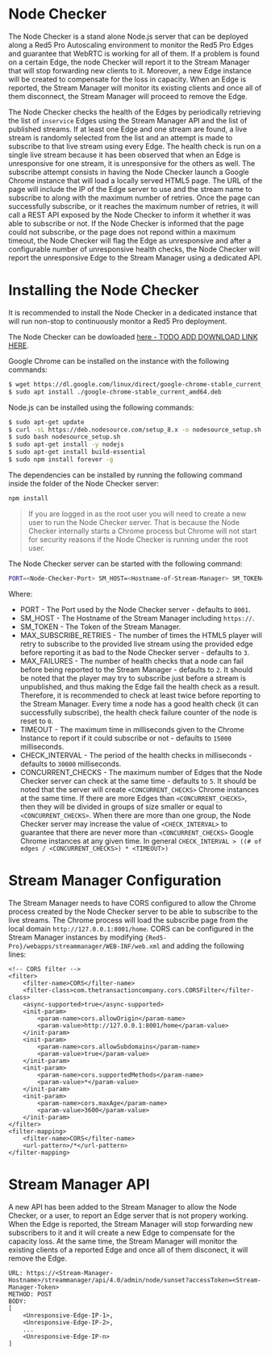 # Node Checker 
The Node Checker is a stand alone Node.js server that can be deployed along a Red5 Pro Autoscaling environment to monitor the Red5 Pro Edges and guarantee that WebRTC is working for all of them. If a problem is found on a certain Edge, the node Checker will report it to the Stream Manager that will stop forwarding new clients to it. Moreover, a new Edge instance will be created to compensate for the loss in capacity. When an Edge is reported, the Stream Manager will monitor its existing clients and once all of them disconnect, the Stream Manager will proceed to remove the Edge.  

The Node Checker checks the health of the Edges by periodically retrieving the list of `inservice` Edges using the Stream Manager API and the list of published streams. If at least one Edge and one stream are found, a live stream is randomly selected from the list and an attempt is made to subscribe to that live stream using every Edge. The health check is run on a single live stream because it has been observed that when an Edge is unresponsive for one stream, it is unresponsive for the others as well. The subscribe attempt consists in having the Node Checker launch a Google Chrome instance that will load a locally served HTML5 page. The URL of the page will include the IP of the Edge server to use and the stream name to subscribe to along with the maximum number of retries. Once the page can successfully subscribe, or it reaches the maximum number of retries, it will call a REST API exposed by the Node Checker to inform it whether it was able to subscribe or not. If the Node Checker is informed that the page could not subscribe, or the page does not repond within a maximum timeout, the Node Checker will flag the Edge as unresponsive and after a configurable number of unresponsive health checks, the Node Checker will report the unresponsive Edge to the Stream Manager using a dedicated API.

# Installing the Node Checker

It is recommended to install the Node Checker in a dedicated instance that will run non-stop to continuously monitor a Red5 Pro deployment. 

The Node Checker can be dowloaded [here - TODO ADD DOWNLOAD LINK HERE](). 

Google Chrome can be installed on the instance with the following commands:
```sh 
$ wget https://dl.google.com/linux/direct/google-chrome-stable_current_amd64.deb
$ sudo apt install ./google-chrome-stable_current_amd64.deb
```

Node.js can be installed using the following commands:
```sh
$ sudo apt-get update
$ curl -sL https://deb.nodesource.com/setup_8.x -o nodesource_setup.sh
$ sudo bash nodesource_setup.sh
$ sudo apt-get install -y nodejs
$ sudo apt-get install build-essential
$ sudo npm install forever -g
```

The dependencies can be installed by running the following command inside the folder of the Node Checker server:
```sh
npm install
```

> If you are logged in as the root user you will need to create a new user to run the Node Checker server. That is because the Node Checker internally starts a Chrome process but Chrome will not start for security reasons if the Node Checker is running under the root user. 

The Node Checker server can be started with the following command:
```sh
PORT=<Node-Checker-Port> SM_HOST=<Hostname-of-Stream-Manager> SM_TOKEN=<Token-Of-Stream-Manager> MAX_SUBSCRIBE_RETRIES=<Max-Retries> MAX_FAILURES=<Max-Failures> CHECK_INTERVAL=<Check-Interval> TIMEOUT=<Timeout> CONCURRENT_CHECKS=<Concurrent-Checks> forever start index.js
```

Where:
* PORT - The Port used by the Node Checker server - defaults to `8001`.
* SM_HOST - The Hostname of the Stream Manager including `https://`.
* SM_TOKEN - The Token of the Stream Manager.
* MAX_SUBSCRIBE_RETRIES - The number of times the HTML5 player will retry to subscribe to the provided live stream using the provided edge before reporting it as bad to the Node Checker server - defaults to `3`.
* MAX_FAILURES - The number of health checks that a node can fail before being reported to the Stream Manager - defaults to `2`. It should be noted that the player may try to subscribe just before a stream is unpublished, and thus making the Edge fail the health check as a result. Therefore, it is recommended to check at least twice before reporting to the Stream Manager. Every time a node has a good health check (it can successfully subscribe), the health check failure counter of the node is reset to `0`.
* TIMEOUT - The maximum time in milliseconds given to the Chrome Instance to report if it could subscribe or not - defaults to `15000` milliseconds. 
* CHECK_INTERVAL - The period of the health checks in milliseconds - defaults to `30000` milliseconds.
* CONCURRENT_CHECKS - The maximum number of Edges that the Node Checker server can check at the same time - defaults to `5`. It should be noted that the server will create `<CONCURRENT_CHECKS>` Chrome instances at the same time. If there are more Edges than `<CONCURRENT_CHECKS>`, then they will be divided in groups of size smaller or equal to `<CONCURRENT_CHECKS>`. When there are more than one group, the Node Checker server may increase the value of `<CHECK_INTERVAL>` to guarantee that there are never more than `<CONCURRENT_CHECKS>` Google Chrome instances at any given time. In general `CHECK_INTERVAL > ((# of edges / <CONCURRENT_CHECKS>) * <TIMEOUT>)`

# Stream Manager Configuration

The Stream Manager needs to have CORS configured to allow the Chrome process created by the Node Checker server to be able to subscribe to the live streams. The Chrome process will load the subscribe page from the local domain `http://127.0.0.1:8001/home`. CORS can be configured in the Stream Manager instances by modifying `{Red5-Pro}/webapps/streammanager/WEB-INF/web.xml` and adding the following lines:
```
<!-- CORS filter -->
<filter>
    <filter-name>CORS</filter-name>
    <filter-class>com.thetransactioncompany.cors.CORSFilter</filter-class>
    <async-supported>true</async-supported>
    <init-param>
        <param-name>cors.allowOrigin</param-name>
        <param-value>http://127.0.0.1:8001/home</param-value>
    </init-param>
    <init-param>
        <param-name>cors.allowSubdomains</param-name>
        <param-value>true</param-value>
    </init-param>
    <init-param>
        <param-name>cors.supportedMethods</param-name>
        <param-value>*</param-value>
    </init-param>
    <init-param>
        <param-name>cors.maxAge</param-name>
        <param-value>3600</param-value>
    </init-param>
</filter>
<filter-mapping>
    <filter-name>CORS</filter-name>
    <url-pattern>/*</url-pattern>
</filter-mapping>
```

# Stream Manager API
A new API has been added to the Stream Manager to allow the Node Checker, or a user, to report an Edge server that is not propery working. When the Edge is reported, the Stream Manager will stop forwarding new subscribers to it and it will create a new Edge to compensate for the capacity loss. At the same time, the Stream Manager will monitor the existing clients of a reported Edge and once all of them disconect, it will remove the Edge. 

```
URL: https://<Stream-Manager-Hostname>/streammanager/api/4.0/admin/node/sunset?accessToken=<Stream-Manager-Token>
METHOD: POST
BODY:
[
    <Unresponsive-Edge-IP-1>,
    <Unresponsive-Edge-IP-2>,
    ...
    <Unresponsive-Edge-IP-n>
]
```
